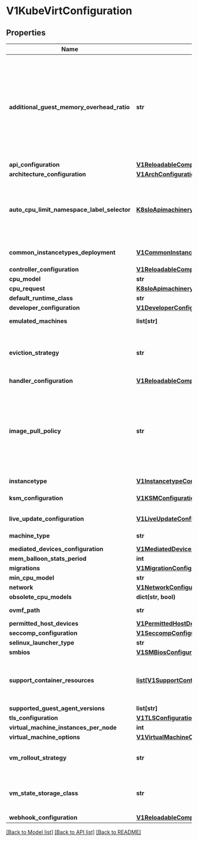 # V1KubeVirtConfiguration

## Properties
Name | Type | Description | Notes
------------ | ------------- | ------------- | -------------
**additional_guest_memory_overhead_ratio** | **str** | AdditionalGuestMemoryOverheadRatio can be used to increase the virtualization infrastructure overhead. This is useful, since the calculation of this overhead is not accurate and cannot be entirely known in advance. The ratio that is being set determines by which factor to increase the overhead calculated by Kubevirt. A higher ratio means that the VMs would be less compromised by node pressures, but would mean that fewer VMs could be scheduled to a node. If not set, the default is 1. | [optional] 
**api_configuration** | [**V1ReloadableComponentConfiguration**](V1ReloadableComponentConfiguration.md) |  | [optional] 
**architecture_configuration** | [**V1ArchConfiguration**](V1ArchConfiguration.md) |  | [optional] 
**auto_cpu_limit_namespace_label_selector** | [**K8sIoApimachineryPkgApisMetaV1LabelSelector**](K8sIoApimachineryPkgApisMetaV1LabelSelector.md) | When set, AutoCPULimitNamespaceLabelSelector will set a CPU limit on virt-launcher for VMIs running inside namespaces that match the label selector. The CPU limit will equal the number of requested vCPUs. This setting does not apply to VMIs with dedicated CPUs. | [optional] 
**common_instancetypes_deployment** | [**V1CommonInstancetypesDeployment**](V1CommonInstancetypesDeployment.md) | CommonInstancetypesDeployment controls the deployment of common-instancetypes resources | [optional] 
**controller_configuration** | [**V1ReloadableComponentConfiguration**](V1ReloadableComponentConfiguration.md) |  | [optional] 
**cpu_model** | **str** |  | [optional] 
**cpu_request** | [**K8sIoApimachineryPkgApiResourceQuantity**](K8sIoApimachineryPkgApiResourceQuantity.md) |  | [optional] 
**default_runtime_class** | **str** |  | [optional] 
**developer_configuration** | [**V1DeveloperConfiguration**](V1DeveloperConfiguration.md) |  | [optional] 
**emulated_machines** | **list[str]** | Deprecated. Use architectureConfiguration instead. | [optional] 
**eviction_strategy** | **str** | EvictionStrategy defines at the cluster level if the VirtualMachineInstance should be migrated instead of shut-off in case of a node drain. If the VirtualMachineInstance specific field is set it overrides the cluster level one. | [optional] 
**handler_configuration** | [**V1ReloadableComponentConfiguration**](V1ReloadableComponentConfiguration.md) |  | [optional] 
**image_pull_policy** | **str** | Possible enum values:  - &#x60;\&quot;Always\&quot;&#x60; means that kubelet always attempts to pull the latest image. Container will fail If the pull fails.  - &#x60;\&quot;IfNotPresent\&quot;&#x60; means that kubelet pulls if the image isn&#39;t present on disk. Container will fail if the image isn&#39;t present and the pull fails.  - &#x60;\&quot;Never\&quot;&#x60; means that kubelet never pulls an image, but only uses a local image. Container will fail if the image isn&#39;t present | [optional] 
**instancetype** | [**V1InstancetypeConfiguration**](V1InstancetypeConfiguration.md) | Instancetype configuration | [optional] 
**ksm_configuration** | [**V1KSMConfiguration**](V1KSMConfiguration.md) | KSMConfiguration holds the information regarding the enabling the KSM in the nodes (if available). | [optional] 
**live_update_configuration** | [**V1LiveUpdateConfiguration**](V1LiveUpdateConfiguration.md) | LiveUpdateConfiguration holds defaults for live update features | [optional] 
**machine_type** | **str** | Deprecated. Use architectureConfiguration instead. | [optional] 
**mediated_devices_configuration** | [**V1MediatedDevicesConfiguration**](V1MediatedDevicesConfiguration.md) |  | [optional] 
**mem_balloon_stats_period** | **int** |  | [optional] 
**migrations** | [**V1MigrationConfiguration**](V1MigrationConfiguration.md) |  | [optional] 
**min_cpu_model** | **str** |  | [optional] 
**network** | [**V1NetworkConfiguration**](V1NetworkConfiguration.md) |  | [optional] 
**obsolete_cpu_models** | **dict(str, bool)** |  | [optional] 
**ovmf_path** | **str** | Deprecated. Use architectureConfiguration instead. | [optional] 
**permitted_host_devices** | [**V1PermittedHostDevices**](V1PermittedHostDevices.md) |  | [optional] 
**seccomp_configuration** | [**V1SeccompConfiguration**](V1SeccompConfiguration.md) |  | [optional] 
**selinux_launcher_type** | **str** |  | [optional] 
**smbios** | [**V1SMBiosConfiguration**](V1SMBiosConfiguration.md) |  | [optional] 
**support_container_resources** | [**list[V1SupportContainerResources]**](V1SupportContainerResources.md) | SupportContainerResources specifies the resource requirements for various types of supporting containers such as container disks/virtiofs/sidecars and hotplug attachment pods. If omitted a sensible default will be supplied. | [optional] 
**supported_guest_agent_versions** | **list[str]** | deprecated | [optional] 
**tls_configuration** | [**V1TLSConfiguration**](V1TLSConfiguration.md) |  | [optional] 
**virtual_machine_instances_per_node** | **int** |  | [optional] 
**virtual_machine_options** | [**V1VirtualMachineOptions**](V1VirtualMachineOptions.md) |  | [optional] 
**vm_rollout_strategy** | **str** | VMRolloutStrategy defines how live-updatable fields, like CPU sockets, memory, tolerations, and affinity, are propagated from a VM to its VMI. | [optional] 
**vm_state_storage_class** | **str** | VMStateStorageClass is the name of the storage class to use for the PVCs created to preserve VM state, like TPM. The storage class must support RWX in filesystem mode. | [optional] 
**webhook_configuration** | [**V1ReloadableComponentConfiguration**](V1ReloadableComponentConfiguration.md) |  | [optional] 

[[Back to Model list]](../README.md#documentation-for-models) [[Back to API list]](../README.md#documentation-for-api-endpoints) [[Back to README]](../README.md)


